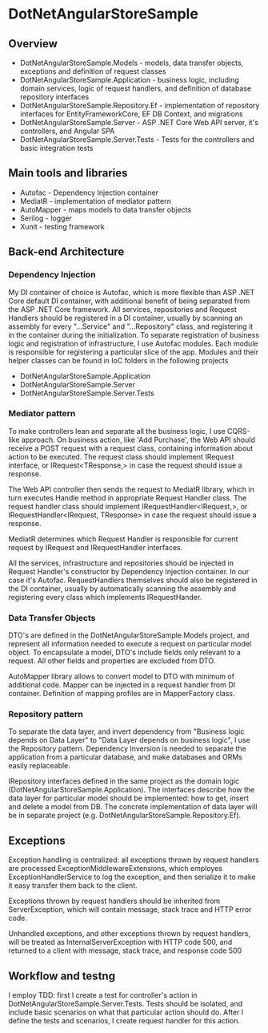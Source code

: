 # DotNetAngularStoreSample

## Overview

- DotNetAngularStoreSample.Models - models, data transfer objects, exceptions and definition of request classes
- DotNetAngularStoreSample.Application - business logic, including domain services, logic of request handlers, and definition of database repository interfaces
- DotNetAngularStoreSample.Repository.Ef - implementation of repository interfaces for EntityFrameworkCore, EF DB Context, and migrations
- DotNetAngularStoreSample.Server - ASP .NET Core Web API server, it's controllers, and Angular SPA
- DotNetAngularStoreSample.Server.Tests - Tests for the controllers and basic integration tests

## Main tools and libraries

- Autofac - Dependency Injection container
- MediatR - implementation of mediator pattern
- AutoMapper - maps models to data transfer objects
- Serilog - logger
- Xunit - testing framework

## Back-end Architecture

### Dependency Injection

My DI container of choice is Autofac, which is more flexible than ASP .NET Core default DI container, with additional benefit of being separated from the ASP .NET Core framework.
All services, repositories and Request Handlers should be registered in a DI container, usually by scanning an assembly for every "...Service" and "...Repository" class, and registering it in the container during the initialization.
To separate registration of business logic and registration of infrastructure, I use Autofac modules. Each module is responsible for registering a particular slice of the app.
Modules and their helper classes can be found in IoC folders in the following projects

- DotNetAngularStoreSample.Application
- DotNetAngularStoreSample.Server
- DotNetAngularStoreSample.Server.Tests

### Mediator pattern

To make controllers lean and separate all the business logic, I use CQRS-like approach.
On business action, like 'Add Purchase', the Web API should receive a POST request with a request class, containing information about action to be executed.
The request class should implement IRequest interface, or IRequest<TResponse,> in case the request should issue a response.

The Web API controller then sends the request to MediatR library, which in turn executes Handle method in appropriate Request Handler class.
The request handler class should implement IRequestHandler<IRequest,>, or IRequestHandler<IRequest, TResponse> in case the request should issue a response.

MediatR determines which Request Handler is responsible for current request by IRequest and IRequestHandler interfaces.

All the services, infrastructure and repositories should be injected in Request Handler's constructor by Dependency Injection container. In our case it's Autofac.
RequestHandlers themselves should also be registered in the DI container, usually by automatically scanning the assembly and registering every class which implements IRequestHander.

### Data Transfer Objects

DTO's are defined in the DotNetAngularStoreSample.Models project, and represent all information needed to execute a request on particular model object.
To encapsulate a model, DTO's include fields only relevant to a request. All other fields and properties are excluded from DTO.

AutoMapper library allows to convert model to DTO with minimum of additional code.
Mapper can be injected in a request handler from DI container.
Definition of mapping profiles are in MapperFactory class.

### Repository pattern

To separate the data layer, and invert dependency from "Business logic depends on Data Layer" to "Data Layer depends on business logic", I use the Repository pattern.
Dependency Inversion is needed to separate the application from a particular database, and make databases and ORMs easily replaceable.

IRepository interfaces defined in the same project as the domain logic (DotNetAngularStoreSample.Application). The interfaces describe how the data layer for particular model should be implemented: how to get, insert and delete a model from DB.
The concrete implementation of data layer will be in separate project (e.g. DotNetAngularStoreSample.Repository.Ef).

## Exceptions

Exception handling is centralized: all exceptions thrown by request handlers are processed ExceptionMiddlewareExtensions, which employes ExceptionHandlerService to log the exception, and then serialize it to make it easy transfer them back to the client.

Exceptions thrown by request handlers should be inherited from ServerException, which will contain message, stack trace and HTTP error code.

Unhandled exceptions, and other exceptions thrown by request handlers, will be treated as InternalServerException with HTTP code 500, and returned to a client with message, stack trace, and response code 500

## Workflow and testng

I employ TDD: first I create a test for controller's action in DotNetAngularStoreSample.Server.Tests. Tests should be isolated, and include basic scenarios on what that particular action should do.
After I define the tests and scenarios, I create request handler for this action.